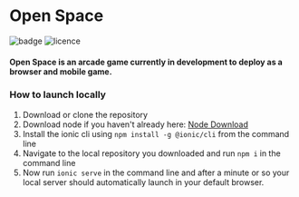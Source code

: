 # Open Space

![badge](https://img.shields.io/badge/Status-In_Development-red)
![licence](https://img.shields.io/badge/Licence-MIT-green)

#### Open Space is an arcade game currently in development to deploy as a browser and mobile game.

### How to launch locally
1. Download or clone the repository
2. Download node if you haven't already here: [Node Download](https://nodejs.org/en/)
3. Install the ionic cli using `npm install -g @ionic/cli` from the command line
4. Navigate to the local repository you downloaded and run `npm i` in the command line
5. Now run `ionic serve` in the command line and after a minute or so your local server should automatically launch in your default browser. 
